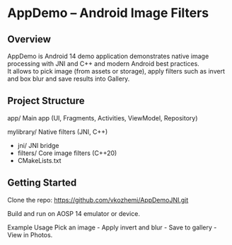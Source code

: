 # AppDemo – Android Image Filters

## Overview
AppDemo is Android 14 demo application demonstrates native image processing with JNI and C++ and modern Android best practices.  
It allows to pick image (from assets or storage), apply filters such as invert and box blur and save results into Gallery.

## Project Structure
app/ Main app (UI, Fragments, Activities, ViewModel, Repository)

mylibrary/ Native filters (JNI, C++)
 - jni/ JNI bridge
 - filters/ Core image filters (C++20)
 - CMakeLists.txt

## Getting Started
Clone the repo:
   https://github.com/vkozhemi/AppDemoJNI.git

Build and run on AOSP 14 emulator or device.

Example Usage
Pick an image - Apply invert and blur - Save to gallery - View in Photos.


